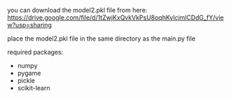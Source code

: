 you can download the model2.pkl file from here: https://drive.google.com/file/d/1tZwjKxQvkVkPsU8oqhKylcjmlCDdG_fY/view?usp=sharing

place the model2.pkl file in the same directory as the main.py file

required packages:
- numpy
- pygame
- pickle
- scikit-learn
